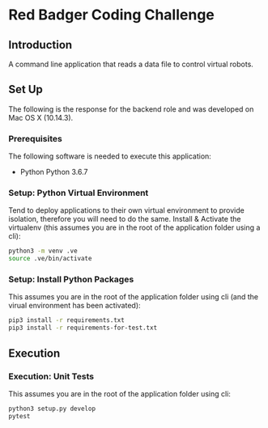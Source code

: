 # Red Badger Coding Challenge

## Introduction
A command line application that reads a data file to control virtual robots.

## Set Up
The following is the response for the backend role and was developed on Mac OS X (10.14.3).

### Prerequisites
The following software is needed to execute this application:
* Python Python 3.6.7

### Setup: Python Virtual Environment
Tend to deploy applications to their own virtual environment to provide isolation, therefore you will need to do the same. Install & Activate the virtualenv (this assumes you are in the root of the application folder using a cli):
```bash
python3 -m venv .ve
source .ve/bin/activate
```

### Setup: Install Python Packages
This assumes you are in the root of the application folder using cli (and the virual environment has been activated):
```bash
pip3 install -r requirements.txt
pip3 install -r requirements-for-test.txt
```

## Execution
### Execution: Unit Tests
This assumes you are in the root of the application folder using cli:
```bash
python3 setup.py develop
pytest
```
